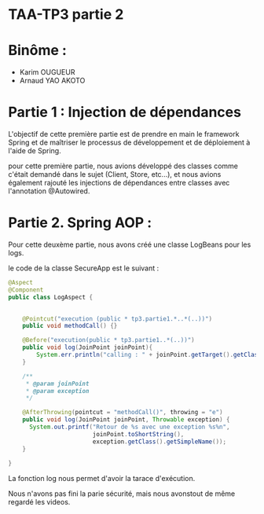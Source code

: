# TAA-TP3 partie 2 

# Binôme : 
  - Karim OUGUEUR
  - Arnaud YAO AKOTO

# Partie 1 : Injection de dépendances
L'objectif de cette première partie est de prendre en main le framework Spring et de maîtriser le processus de développement et de déploiement à l'aide de Spring.

pour cette première partie, nous avions développé des classes comme c'était demandé dans le sujet (Client, Store, etc...), et nous avions également rajouté les injections de dépendances entre classes avec l'annotation @Autowired. 

# Partie 2. Spring AOP :

Pour cette deuxème partie, nous avons créé une classe LogBeans pour les logs. 

le code de la classe SecureApp est le suivant : 

```java
@Aspect
@Component
public class LogAspect {

	
	@Pointcut("execution (public * tp3.partie1.*..*(..))")
	public void methodCall() {}

	@Before("execution(public * tp3.partie1..*(..))")
	public void log(JoinPoint joinPoint){
		System.err.println("calling : " + joinPoint.getTarget().getClass().getName() + " -> " + joinPoint.getSignature().getName());  
    }

	/**
	 * @param joinPoint 
	 * @param exception
	 */

	@AfterThrowing(pointcut = "methodCall()", throwing = "e")
	public void log(JoinPoint joinPoint, Throwable exception) {
	  System.out.printf("Retour de %s avec une exception %s%n",
						joinPoint.toShortString(),
						exception.getClass().getSimpleName());
	}
    
}
```
La fonction log nous permet d'avoir la tarace d'exécution. 

Nous n'avons pas fini la parie sécurité, mais nous avonstout de même regardé les videos. 
